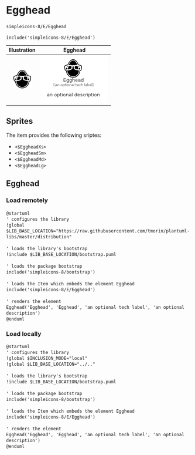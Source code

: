 # Egghead


```text
simpleicons-8/E/Egghead
```

```text
include('simpleicons-8/E/Egghead')
```



| Illustration | Egghead |
| :---: | :---: |
| ![illustration for Illustration](../../simpleicons-8/E/Egghead.png) | ![illustration for Egghead](../../simpleicons-8/E/Egghead.Local.png) |



## Sprites
The item provides the following sriptes:

- `<$EggheadXs>`
- `<$EggheadSm>`
- `<$EggheadMd>`
- `<$EggheadLg>`





## Egghead

### Load remotely
```plantuml
@startuml
' configures the library
!global $LIB_BASE_LOCATION="https://raw.githubusercontent.com/tmorin/plantuml-libs/master/distribution"

' loads the library's bootstrap
!include $LIB_BASE_LOCATION/bootstrap.puml

' loads the package bootstrap
include('simpleicons-8/bootstrap')

' loads the Item which embeds the element Egghead
include('simpleicons-8/E/Egghead')

' renders the element
Egghead('Egghead', 'Egghead', 'an optional tech label', 'an optional description')
@enduml
```

### Load locally
```plantuml
@startuml
' configures the library
!global $INCLUSION_MODE="local"
!global $LIB_BASE_LOCATION="../.."

' loads the library's bootstrap
!include $LIB_BASE_LOCATION/bootstrap.puml

' loads the package bootstrap
include('simpleicons-8/bootstrap')

' loads the Item which embeds the element Egghead
include('simpleicons-8/E/Egghead')

' renders the element
Egghead('Egghead', 'Egghead', 'an optional tech label', 'an optional description')
@enduml
```

